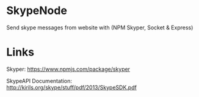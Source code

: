 # SkypeNode
Send skype messages from website with (NPM Skyper, Socket &amp; Express)
# Links
Skyper: https://www.npmjs.com/package/skyper  

SkypeAPI Documentation: http://kirils.org/skype/stuff/pdf/2013/SkypeSDK.pdf

